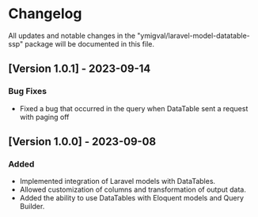 # Changelog

All updates and notable changes in the "ymigval/laravel-model-datatable-ssp" package will be documented in this file.

## [Version 1.0.1] - 2023-09-14

### Bug Fixes

- Fixed a bug that occurred in the query when DataTable sent a request with paging off


## [Version 1.0.0] - 2023-09-08

### Added

- Implemented integration of Laravel models with DataTables.
- Allowed customization of columns and transformation of output data.
- Added the ability to use DataTables with Eloquent models and Query Builder.
